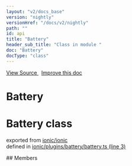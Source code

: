 ```yaml
---
layout: "v2/docs_base"
version: "nightly"
versionHref: "/docs/v2/nightly"
path: ""
id: api
title: "Battery"
header_sub_title: "Class in module "
doc: "Battery"
docType: "class"
---
```



<div class="improve-docs">
  <a href='http://github.com/driftyco/ionic2/tree/master/ionic/plugins/battery/battery.ts#L2'>
    View Source
  </a>
  &nbsp;
  <a href='http://github.com/driftyco/ionic2/edit/master/ionic/plugins/battery/battery.ts#L2'>
    Improve this doc
  </a>
</div>




<h1 class="api-title">

  Battery



</h1>







<h1 class="class export">Battery <span class="type">class</span></h1>
<p class="module">exported from <a href='undefined'>ionic/ionic</a><br/>
defined in <a href="https://github.com/driftyco/ionic2/tree/master/ionic/plugins/battery/battery.ts#L3-L44">ionic/plugins/battery/battery.ts (line 3)</a>
</p>
## Members

